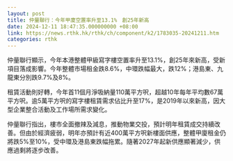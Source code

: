 ```yaml
---
layout: post
title: 仲量聯行：今年甲廈空置率升至13.1%　創25年新高
date: 2024-12-11 18:47:35.000000000 +08:00
link: https://news.rthk.hk/rthk/ch/component/k2/1783035-20241211.htm
categories: rthk
---
```


仲量聯行顯示，今年本港整體甲級寫字樓空置率升至13.1%，創25年來新高，受新項目落成影響。今年整體市場租金跌8.6%，中環跌幅最大，跌12%；港島東、九龍東分別跌9.7%及8%。

租賃活動則好轉，今年首11個月淨吸納量110萬平方呎，超越10年每年平均數67萬平方呎。逾5萬平方呎的寫字樓租賃需求佔比升至17%，是2019年以來新高，因大型企業整合活動及工作場所需求變化。

仲量聯行指出，樓市全面撤辣及減息，推動物業交投，預計明年租賃成交持續改善。但由於經濟疲弱，明年亦預計有近400萬平方呎新樓面供應，整體甲廈租金仍將跌5%至10%，受中環及港島東跌幅拖累。隨著2027年起新供應顯著減少，供應過剩將逐步改善。
